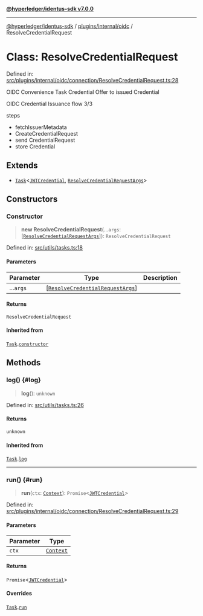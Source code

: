 [**@hyperledger/identus-sdk v7.0.0**](../../../../README.md)

***

[@hyperledger/identus-sdk](../../../../README.md) / [plugins/internal/oidc](../README.md) / ResolveCredentialRequest

# Class: ResolveCredentialRequest

Defined in: [src/plugins/internal/oidc/connection/ResolveCredentialRequest.ts:28](https://github.com/hyperledger/identus-edge-agent-sdk-ts/blob/96423ee84b124a31ce63036d9d623d1cb73a13c2/src/plugins/internal/oidc/connection/ResolveCredentialRequest.ts#L28)

OIDC Convenience Task
Credential Offer to issued Credential

OIDC Credential Issuance flow 3/3

steps
  - fetchIssuerMetadata
  - CreateCredentialRequest
  - send CredentialRequest 
  - store Credential

## Extends

- [`Task`](../../../../overview/namespaces/Utils/classes/Task.md)\<[`JWTCredential`](../../../../overview/classes/JWTCredential.md), [`ResolveCredentialRequestArgs`](../interfaces/ResolveCredentialRequestArgs.md)\>

## Constructors

### Constructor

> **new ResolveCredentialRequest**(...`args`: \[[`ResolveCredentialRequestArgs`](../interfaces/ResolveCredentialRequestArgs.md)\]): `ResolveCredentialRequest`

Defined in: [src/utils/tasks.ts:18](https://github.com/hyperledger/identus-edge-agent-sdk-ts/blob/96423ee84b124a31ce63036d9d623d1cb73a13c2/src/utils/tasks.ts#L18)

#### Parameters

| Parameter | Type | Description |
| ------ | ------ | ------ |
| ...`args` | \[[`ResolveCredentialRequestArgs`](../interfaces/ResolveCredentialRequestArgs.md)\] |  |

#### Returns

`ResolveCredentialRequest`

#### Inherited from

[`Task`](../../../../overview/namespaces/Utils/classes/Task.md).[`constructor`](../../../../overview/namespaces/Utils/classes/Task.md#constructor)

## Methods

### log() {#log}

> **log**(): `unknown`

Defined in: [src/utils/tasks.ts:26](https://github.com/hyperledger/identus-edge-agent-sdk-ts/blob/96423ee84b124a31ce63036d9d623d1cb73a13c2/src/utils/tasks.ts#L26)

#### Returns

`unknown`

#### Inherited from

[`Task`](../../../../overview/namespaces/Utils/classes/Task.md).[`log`](../../../../overview/namespaces/Utils/classes/Task.md#log)

***

### run() {#run}

> **run**(`ctx`: [`Context`](../type-aliases/Context.md)): `Promise`\<[`JWTCredential`](../../../../overview/classes/JWTCredential.md)\>

Defined in: [src/plugins/internal/oidc/connection/ResolveCredentialRequest.ts:29](https://github.com/hyperledger/identus-edge-agent-sdk-ts/blob/96423ee84b124a31ce63036d9d623d1cb73a13c2/src/plugins/internal/oidc/connection/ResolveCredentialRequest.ts#L29)

#### Parameters

| Parameter | Type |
| ------ | ------ |
| `ctx` | [`Context`](../type-aliases/Context.md) |

#### Returns

`Promise`\<[`JWTCredential`](../../../../overview/classes/JWTCredential.md)\>

#### Overrides

[`Task`](../../../../overview/namespaces/Utils/classes/Task.md).[`run`](../../../../overview/namespaces/Utils/classes/Task.md#run)
